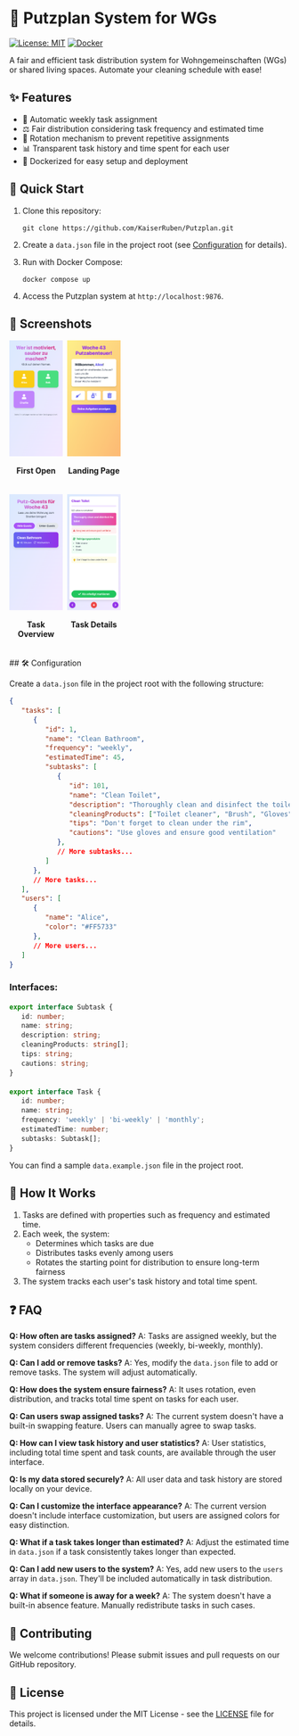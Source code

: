 # 🧹 Putzplan System for WGs

[![License: MIT](https://img.shields.io/badge/License-MIT-yellow.svg)](https://opensource.org/licenses/MIT)
[![Docker](https://img.shields.io/badge/Docker-Supported-blue.svg)](https://www.docker.com/)

A fair and efficient task distribution system for Wohngemeinschaften (WGs) or shared living spaces. Automate your cleaning schedule with ease!

## ✨ Features

- 🔄 Automatic weekly task assignment
- ⚖️ Fair distribution considering task frequency and estimated time
- 🔁 Rotation mechanism to prevent repetitive assignments
- 📊 Transparent task history and time spent for each user
- 🐳 Dockerized for easy setup and deployment

## 🚀 Quick Start

1. Clone this repository:
   ```
   git clone https://github.com/KaiserRuben/Putzplan.git
   ```

2. Create a `data.json` file in the project root (see [Configuration](#configuration) for details).

3. Run with Docker Compose:
   ```
   docker compose up
   ```

4. Access the Putzplan system at `http://localhost:9876`.

## 📸 Screenshots

<div style="display: flex; flex-wrap: wrap; justify-content: space-between; width: 200px">
  <div style="flex: 0 0 48%; margin-bottom: 20px;">
    <img src="screenshots/1.png" width="100%" alt="First Open">
    <p align="center"><strong>First Open</strong></p>
  </div>
  <div style="flex: 0 0 48%; margin-bottom: 20px;">
    <img src="screenshots/2.png" width="100%" alt="Landing Page">
    <p align="center"><strong>Landing Page</strong></p>
  </div>
  <div style="flex: 0 0 48%; margin-bottom: 20px;">
    <img src="screenshots/3.png" width="100%" alt="Task Overview">
    <p align="center"><strong>Task Overview</strong></p>
  </div>
  <div style="flex: 0 0 48%; margin-bottom: 20px;">
    <img src="screenshots/4.png" width="100%" alt="Task Details">
    <p align="center"><strong>Task Details</strong></p>
  </div>
</div>
## 🛠️ Configuration

Create a `data.json` file in the project root with the following structure:

```json
{
   "tasks": [
      {
         "id": 1,
         "name": "Clean Bathroom",
         "frequency": "weekly",
         "estimatedTime": 45,
         "subtasks": [
            {
               "id": 101,
               "name": "Clean Toilet",
               "description": "Thoroughly clean and disinfect the toilet",
               "cleaningProducts": ["Toilet cleaner", "Brush", "Gloves"],
               "tips": "Don't forget to clean under the rim",
               "cautions": "Use gloves and ensure good ventilation"
            },
            // More subtasks...
         ]
      },
      // More tasks...
   ],
   "users": [
      {
         "name": "Alice",
         "color": "#FF5733"
      },
      // More users...
   ]
}
```
### Interfaces:
```ts
export interface Subtask {
   id: number;
   name: string;
   description: string;
   cleaningProducts: string[];
   tips: string;
   cautions: string;
}

export interface Task {
   id: number;
   name: string;
   frequency: 'weekly' | 'bi-weekly' | 'monthly';
   estimatedTime: number;
   subtasks: Subtask[];
}
```


You can find a sample `data.example.json` file in the project root.

## 🤔 How It Works

1. Tasks are defined with properties such as frequency and estimated time.
2. Each week, the system:
   - Determines which tasks are due
   - Distributes tasks evenly among users
   - Rotates the starting point for distribution to ensure long-term fairness
3. The system tracks each user's task history and total time spent.

## ❓ FAQ

**Q: How often are tasks assigned?**
A: Tasks are assigned weekly, but the system considers different frequencies (weekly, bi-weekly, monthly).

**Q: Can I add or remove tasks?**
A: Yes, modify the `data.json` file to add or remove tasks. The system will adjust automatically.

**Q: How does the system ensure fairness?**
A: It uses rotation, even distribution, and tracks total time spent on tasks for each user.

**Q: Can users swap assigned tasks?**
A: The current system doesn't have a built-in swapping feature. Users can manually agree to swap tasks.

**Q: How can I view task history and user statistics?**
A: User statistics, including total time spent and task counts, are available through the user interface.

**Q: Is my data stored securely?**
A: All user data and task history are stored locally on your device.

**Q: Can I customize the interface appearance?**
A: The current version doesn't include interface customization, but users are assigned colors for easy distinction.

**Q: What if a task takes longer than estimated?**
A: Adjust the estimated time in `data.json` if a task consistently takes longer than expected.

**Q: Can I add new users to the system?**
A: Yes, add new users to the `users` array in `data.json`. They'll be included automatically in task distribution.

**Q: What if someone is away for a week?**
A: The system doesn't have a built-in absence feature. Manually redistribute tasks in such cases.

## 🤝 Contributing

We welcome contributions! Please submit issues and pull requests on our GitHub repository.

## 📄 License

This project is licensed under the MIT License - see the [LICENSE](LICENSE) file for details.